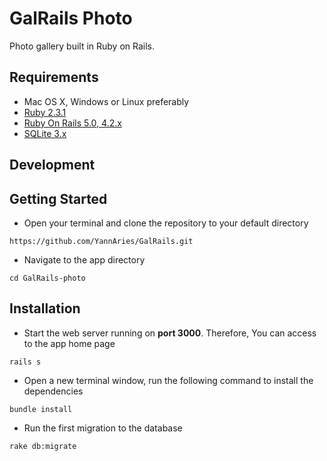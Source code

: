 # GalRails Photo
Photo gallery built in Ruby on Rails.

## Requirements

 - Mac OS X, Windows or Linux preferably
 - [Ruby 2.3.1](http://www.ruby-lang.org/en/)
 - [Ruby On Rails 5.0, 4.2.x](http://rubyonrails.org/)
 - [SQLite 3.x](https://www.sqlite.org/)

## Development
## Getting Started

* Open your terminal and clone the repository to your default directory
```console
https://github.com/YannAries/GalRails.git
```
* Navigate to the app directory
```console
cd GalRails-photo
```

## Installation

* Start the web server running on **port 3000**. Therefore, You can access to the app home page
```console
rails s
```
* Open a new terminal window, run the following command to install the dependencies
```console
bundle install
```
* Run the first migration to the database
```console
rake db:migrate
```
